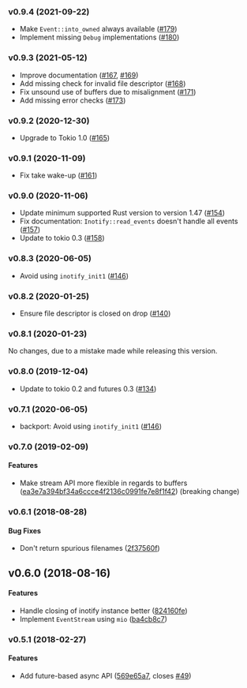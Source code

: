 ### v0.9.4 (2021-09-22)

- Make `Event::into_owned` always available ([#179])
- Implement missing `Debug` implementations ([#180])

[#179]: https://github.com/hannobraun/inotify-rs/pull/179
[#180]: https://github.com/hannobraun/inotify-rs/pull/180


### v0.9.3 (2021-05-12)

- Improve documentation ([#167], [#169])
- Add missing check for invalid file descriptor ([#168])
- Fix unsound use of buffers due to misalignment ([#171])
- Add missing error checks ([#173])

[#167]: https://github.com/hannobraun/inotify-rs/pull/167
[#168]: https://github.com/hannobraun/inotify-rs/pull/168
[#169]: https://github.com/hannobraun/inotify-rs/pull/169
[#171]: https://github.com/hannobraun/inotify-rs/pull/171
[#173]: https://github.com/hannobraun/inotify-rs/pull/173


### v0.9.2 (2020-12-30)

- Upgrade to Tokio 1.0 ([#165])

[#165]: https://github.com/hannobraun/inotify/pull/165


<a name="v0.9.1"></a>
### v0.9.1 (2020-11-09)

- Fix take wake-up ([#161])

[#161]: https://github.com/hannobraun/inotify/pull/161


<a name="v0.9.0"></a>
### v0.9.0 (2020-11-06)

- Update minimum supported Rust version to version 1.47 ([#154])
- Fix documentation: `Inotify::read_events` doesn't handle all events ([#157])
- Update to tokio 0.3 ([#158])

[#154]: https://github.com/hannobraun/inotify/pull/154
[#157]: https://github.com/hannobraun/inotify/pull/157
[#158]: https://github.com/hannobraun/inotify/pull/158


<a name="v0.8.3"></a>
### v0.8.3 (2020-06-05)

- Avoid using `inotify_init1` ([#146])

[#146]: https://github.com/hannobraun/inotify/pull/146


<a name="v0.8.2"></a>
### v0.8.2 (2020-01-25)

- Ensure file descriptor is closed on drop ([#140])

[#140]: https://github.com/inotify-rs/inotify/pull/140


<a name="v0.8.1"></a>
### v0.8.1 (2020-01-23)

No changes, due to a mistake made while releasing this version.


<a name="v0.8.0"></a>
### v0.8.0 (2019-12-04)

- Update to tokio 0.2 and futures 0.3 ([#134])

[#134]: https://github.com/inotify-rs/inotify/pull/134


<a name="v0.7.1"></a>
### v0.7.1 (2020-06-05)

- backport: Avoid using `inotify_init1` ([#146])

[#146]: https://github.com/hannobraun/inotify/pull/146


<a name="v0.7.0"></a>
### v0.7.0 (2019-02-09)

#### Features

* Make stream API more flexible in regards to buffers ([ea3e7a394bf34a6ccce4f2136c0991fe7e8f1f42](ea3e7a394bf34a6ccce4f2136c0991fe7e8f1f42)) (breaking change)

<a name="v0.6.1"></a>
### v0.6.1 (2018-08-28)


#### Bug Fixes

*   Don't return spurious filenames ([2f37560f](2f37560f))



<a name="v0.6.0"></a>
## v0.6.0 (2018-08-16)


#### Features

*   Handle closing of inotify instance better ([824160fe](824160fe))
*   Implement `EventStream` using `mio` ([ba4cb8c7](ba4cb8c7))



<a name="v0.5.1"></a>
### v0.5.1 (2018-02-27)

#### Features

*   Add future-based async API ([569e65a7](569e65a7), closes [#49](49))



